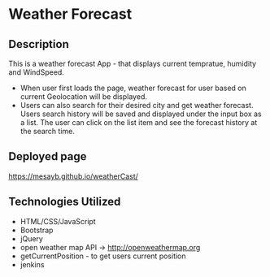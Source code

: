 
# Weather Forecast

## Description

This is a weather forecast App - that displays current tempratue, humidity and WindSpeed.
 - When user first loads the page, weather forecast for user based on current Geolocation will be displayed.
 - Users can also search for their desired city and get weather forecast. Users search history will be saved and displayed under the input box as a list. The user can click on the list item and see the forecast history at the search time.

## Deployed page
 https://mesayb.github.io/weatherCast/

## Technologies Utilized

- HTML/CSS/JavaScript
- Bootstrap
- jQuery
- open weather map API -> http://openweathermap.org
- getCurrentPosition - to get users current position
- jenkins
